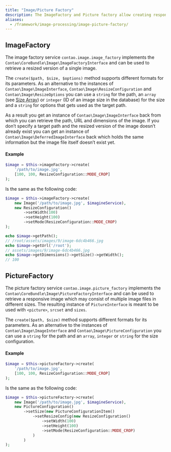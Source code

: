 ```yaml
---
title: "Image/Picture Factory"
description: The ImageFactory and Picture factory allow creating responsive images with full control over the parameters.
aliases:
  - /framework/image-processing/image-picture-factory/
---
```



## ImageFactory

The image factory service `contao.image.image_factory` implements the `Contao\CoreBundle\Image\ImageFactoryInterface` and can be used to retrieve a resized version of a single image.

The `create($path, $size, $options)` method supports different formats for its parameters. As an alternative to the instances of `Contao\Image\ImageInterface`, `Contao\Image\ResizeConfiguration` and `Contao\Image\ResizeOptions` you can use a `string` for the path, an `array` (see [Size Array][SizeArray]) or `integer` (ID of an image size in the database) for the size and a `string` for options that gets used as the target path.

As a result you get an instance of `Contao\Image\ImageInterface` back from which you can retrieve the path, URL and dimensions of the image. If you don’t specify a target path and the resized version of the image doesn’t already exist you can get an instance of `Contao\Image\DeferredImageInterface` back which holds the same information but the image file itself doesn’t exist yet.


#### Example

```php
$image = $this->imageFactory->create(
    '/path/to/image.jpg',
    [100, 100, ResizeConfiguration::MODE_CROP]
);
```

Is the same as the following code:

```php
$image = $this->imageFactory->create(
    new Image('/path/to/image.jpg', $imagineService),
    new ResizeConfiguration()
        ->setWidth(100)
        ->setHeight(100)
        ->setMode(ResizeConfiguration::MODE_CROP)
);
```

```php
echo $image->getPath(); 
// /root/assets/images/9/image-6dc4b466.jpg
echo $image->getUrl('/root'); 
// assets/images/9/image-6dc4b466.jpg
echo $image->getDimensions()->getSize()->getWidth();
// 100
```

## PictureFactory

The picture factory service `contao.image.picture_factory` implements the `Contao\CoreBundle\Image\PictureFactoryInterface` and can be used to retrieve a responsive image which may consist of multiple image files in different sizes. The resulting instance of `PictureInterface` is meant to be used with `<picture>`, `srcset` and `sizes`.

The `create($path, $size)` method supports different formats for its parameters. As an alternative to the instances of `Contao\Image\ImageInterface` and `Contao\Image\PictureConfiguration` you can use a `string` for the path and an `array`, `integer` or `string` for the size configuration.


#### Example

```php
$image = $this->pictureFactory->create(
    '/path/to/image.jpg',
    [100, 100, ResizeConfiguration::MODE_CROP]
);
```

Is the same as the following code:

```php
$image = $this->pictureFactory->create(
    new Image('/path/to/image.jpg', $imagineService),
    new PictureConfiguration()
        ->setSize(new PictureConfigurationItem()
            ->setResizeConfig(new ResizeConfiguration()
                ->setWidth(100)
                ->setHeight(100)
                ->setMode(ResizeConfiguration::MODE_CROP)
            )
        )
);
```


[SizeArray]: /framework/image-processing/image-sizes/#size-array

